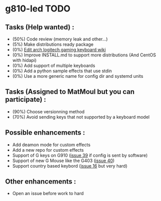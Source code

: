 # g810-led TODO

## Tasks (Help wanted) :
* (50%) Code review (memory leak and other...)
* (5%) Make distributions ready package
* (0%) [Edit arch logitech gaming keyboard wiki](https://wiki.archlinux.org/index.php/Logitech_Gaming_Keyboards)
* (0%) Improve INSTALL.md to support more distributions (And CentOS with hidapi)
* (0%) Add support of multiple keyboards
* (0%) Add a python sample effects that use stdin
* (0%) Use a more generic name for config dir and systemd units

## Tasks (Assigned to MatMoul but you can participate) :
* (90%) Choose versionning method
* (70%) Avoid sending keys that not supported by a keyboard model

## Possible enhancements :
* Add deamon mode for custom effects
* Add a new repo for custom effects
* Support of G keys on G910 ([issue 39](https://github.com/MatMoul/g810-led/issues/39) if config is sent by software)
* Support of new G Mouse like the G403 ([issue 40](https://github.com/MatMoul/g810-led/issues/40))
* Support country based keybord ([issue 16](https://github.com/MatMoul/g810-led/issues/16) but very hard)

## Other enhancements :
* Open an issue before work to hard
